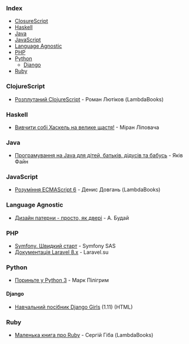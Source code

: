 ### Index

* [ClosureScript](#clojurescript)
* [Haskell](#haskell)
* [Java](#java)
* [JavaScript](#javascript)
* [Language Agnostic](#language-agnostic)
* [PHP](#php)
* [Python](#python)
    * [Django](#django)
* [Ruby](#ruby)


### ClojureScript

* [Розплутаний ClojureScript](https://lambdabooks.github.io/clojurescript-unraveled) - Роман Лютіков (LambdaBooks)


### Haskell

* [Вивчити собі Хаскель на велике щастя!](http://haskell.trygub.com) - Міран Ліповача


### Java

* [Програмування на Java для дітей, батьків, дідусів та бабусь](http://myflex.org/books/java4kids/java4kids.htm) - Яків Файн


### JavaScript

* [Розуміння ECMAScript 6](http://understandinges6.denysdovhan.com) - Денис Довгань (LambdaBooks)


### Language Agnostic

* [Дизайн патерни - просто, як двері](http://designpatterns.andriybuday.com) - А. Будай


### PHP

* [Symfony. Швидкий старт](https://symfony.com/doc/current/the-fast-track/uk/index.html) - Symfony SAS
* [Документація Laravel 8.x](https://www.docs-laravel.site/docs/8.x/) - Laravel.su


### Python

* [Пориньте у Python 3](https://uk.wikibooks.org/wiki/Пориньте_у_Python_3) - Марк Пілігрим


#### Django

* [Навчальний посібник Django Girls](https://tutorial.djangogirls.org/uk/) (1.11) (HTML)


### Ruby

* [Маленька книга про Ruby](https://lambdabooks.github.io/thelittlebookofruby) - Сергій Гіба (LambdaBooks)
